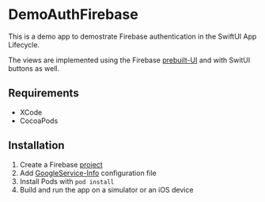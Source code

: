 #  DemoAuthFirebase

This is a demo app to demostrate Firebase authentication in the SwiftUI App Lifecycle.

The views are implemented using the Firebase [prebuilt-UI](https://firebase.google.com/docs/auth/ios/firebaseui) and with SwitUI buttons as well.

## Requirements

- XCode
- CocoaPods

## Installation

1. Create a Firebase [project](https://firebase.google.com/docs/ios/setup)
2. Add [GoogleService-Info](https://firebase.google.com/docs/ios/setup#add-config-file) configuration file
3. Install Pods with `pod install`
4. Build and run the app on a simulator or an iOS device
